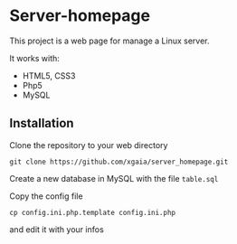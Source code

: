 Server-homepage
===============

This project is a web page for manage a Linux server.

It works with:

+ HTML5, CSS3
+ Php5
+ MySQL

Installation
-------

Clone the repository to your web directory

    git clone https://github.com/xgaia/server_homepage.git

Create a new database in MySQL with the file `table.sql`

Copy the config file

    cp config.ini.php.template config.ini.php

and edit it with your infos


